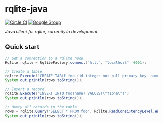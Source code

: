 # rqlite-java
[![Circle CI](https://circleci.com/gh/rqlite/rqlite-java/tree/master.svg?style=svg)](https://circleci.com/gh/rqlite/rqlite-java/tree/master) [![Google Group](https://img.shields.io/badge/Google%20Group--blue.svg)](https://groups.google.com/group/rqlite)

_Java client for rqlite, currently in development._

## Quick start
```java
// Get a connection to a rqlite node.
Rqlite rqlite = RqliteFactory.connect("http", "localhost", 4001);

// Create a table.
rqlite.Execute("CREATE TABLE foo (id integer not null primary key, name text)");
System.out.println(rows.toString());

// Insert a record.
rqlite.Execute("INSERT INTO foo(name) VALUES(\"fiona\")");
System.out.println(rows.toString());

// Query all records in the table.
rows = rqlite.Query("SELECT * FROM foo", Rqlite.ReadConsistencyLevel.WEAK);
System.out.println(rows.toString());
```
